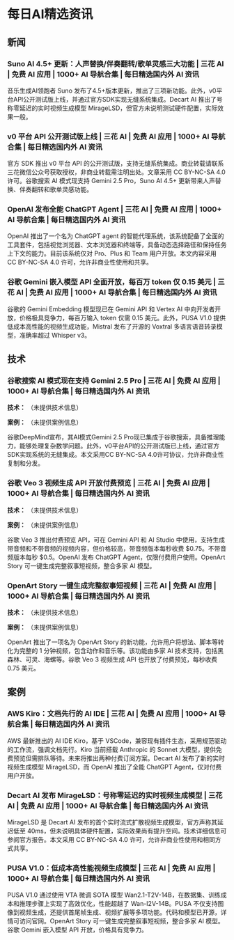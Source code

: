 # 每日AI精选资讯

## 新闻

### Suno AI 4.5+ 更新：人声替换/伴奏翻转/歌单灵感三大功能 | 三花 AI | 免费 AI 应用 | 1000+ AI 导航合集 | 每日精选国内外 AI 资讯

音乐生成AI领跑者 Suno 发布了4.5+版本更新，推出了三项新功能。此外，v0平台API公开测试版上线，并通过官方SDK实现无缝系统集成。Decart AI 推出了号称零延迟的实时视频生成模型 MirageLSD，但官方未说明测试硬件配置，实际效果一般。

### v0 平台 API 公开测试版上线 | 三花 AI | 免费 AI 应用 | 1000+ AI 导航合集 | 每日精选国内外 AI 资讯

官方 SDK 推出 v0 平台 API 的公开测试版，支持无缝系统集成。商业转载请联系三花微信公众号获取授权，非商业转载需注明出处。文章采用 CC BY-NC-SA 4.0 许可。谷歌搜索 AI 模式现支持 Gemini 2.5 Pro，Suno AI 4.5+ 更新带来人声替换、伴奏翻转和歌单灵感功能。

### OpenAI 发布全能 ChatGPT Agent | 三花 AI | 免费 AI 应用 | 1000+ AI 导航合集 | 每日精选国内外 AI 资讯

OpenAI 推出了一个名为 ChatGPT agent 的智能代理系统，该系统配备了全面的工具套件，包括视觉浏览器、文本浏览器和终端等，具备动态选择路径和保持任务上下文的能力。目前该系统仅对 Pro、Plus 和 Team 用户开放。本文内容采用 CC BY-NC-SA 4.0 许可，允许非商业性使用和共享。

### 谷歌 Gemini 嵌入模型 API 全面开放，每百万 token 仅 0.15 美元 | 三花 AI | 免费 AI 应用 | 1000+ AI 导航合集 | 每日精选国内外 AI 资讯

谷歌的 Gemini Embedding 模型现已在 Gemini API 和 Vertex AI 中向开发者开放，价格极具竞争力，每百万输入 token 仅需 0.15 美元。此外，PUSA V1.0 提供低成本高性能的视频生成功能，Mistral 发布了开源的 Voxtral 多语言语音转录模型，准确率超过 Whisper v3。

## 技术

### 谷歌搜索 AI 模式现在支持 Gemini 2.5 Pro | 三花 AI | 免费 AI 应用 | 1000+ AI 导航合集 | 每日精选国内外 AI 资讯

**技术：** （未提供技术信息）

**案例：** （未提供案例信息）

谷歌DeepMind宣布，其AI模式Gemini 2.5 Pro现已集成于谷歌搜索，具备推理能力，能够处理复杂数学问题。此外，v0平台API的公开测试版已上线，通过官方SDK实现系统的无缝集成。本文采用CC BY-NC-SA 4.0许可协议，允许非商业性复制和分发。

### 谷歌 Veo 3 视频生成 API 开放付费预览 | 三花 AI | 免费 AI 应用 | 1000+ AI 导航合集 | 每日精选国内外 AI 资讯

**技术：** （未提供技术信息）

**案例：** （未提供案例信息）

谷歌 Veo 3 推出付费预览 API，可在 Gemini API 和 AI Studio 中使用，支持生成带音频和不带音频的视频内容，但价格较高，带音频版本每秒收费 $0.75。不带音频版本每秒 $0.5。OpenAI 发布 ChatGPT Agent，仅限付费用户使用。OpenArt Story 可一键生成完整叙事短视频，整合多家 AI 模型。

### OpenArt Story 一键生成完整叙事短视频 | 三花 AI | 免费 AI 应用 | 1000+ AI 导航合集 | 每日精选国内外 AI 资讯

**技术：** （未提供技术信息）

**案例：** （未提供案例信息）

OpenArt 推出了一项名为 OpenArt Story 的新功能，允许用户将想法、脚本等转化为完整的 1 分钟视频，包含动作和音乐等。该功能由多家 AI 技术支持，包括黑森林、可灵、海螺等。谷歌 Veo 3 视频生成 API 也开放了付费预览，每秒收费 0.75 美元。

## 案例

### AWS Kiro：文档先行的 AI IDE | 三花 AI | 免费 AI 应用 | 1000+ AI 导航合集 | 每日精选国内外 AI 资讯

AWS 最新推出的 AI IDE Kiro，基于 VSCode，兼容现有插件生态，采用规范驱动的工作流，强调文档先行。Kiro 当前搭载 Anthropic 的 Sonnet 大模型，提供免费预览但需排队等待。未来将推出两种付费订阅方案。Decart AI 发布了新的实时视频生成模型 MirageLSD，而 OpenAI 推出了全能 ChatGPT Agent，仅对付费用户开放。

### Decart AI 发布 MirageLSD：号称零延迟的实时视频生成模型 | 三花 AI | 免费 AI 应用 | 1000+ AI 导航合集 | 每日精选国内外 AI 资讯

MirageLSD 是 Decart AI 发布的首个实时流式扩散视频生成模型，官方声称其延迟低至 40ms，但未说明具体硬件配置，实际效果尚有提升空间。技术详细信息可参阅官方报告。本文采用 CC BY-NC-SA 4.0 许可，允许非商业性使用和相同方式共享。

### PUSA V1.0：低成本高性能视频生成模型 | 三花 AI | 免费 AI 应用 | 1000+ AI 导航合集 | 每日精选国内外 AI 资讯

PUSA V1.0 通过使用 VTA 微调 SOTA 模型 Wan2.1-T2V-14B，在数据集、训练成本和推理步骤上实现了高效优化，性能超越了 Wan-I2V-14B。PUSA 不仅支持图像到视频生成，还提供首尾帧生成、视频扩展等多项功能。代码和模型已开源，详情可访问官网。OpenArt Story 可一键生成完整叙事短视频，整合多家 AI 模型。谷歌 Gemini 嵌入模型 API 开放，价格具有竞争力。
